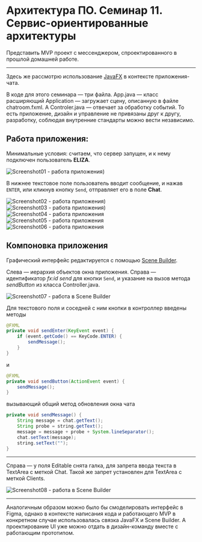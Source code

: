 
# Архитектура ПО. Семинар 11. Сервис-ориентированные архитектуры

Представить MVP проект с мессенджером, спроектированного в прошлой домашней работе.

---


Здесь же рассмотрю использование [JavaFX](https://ru.wikipedia.org/wiki/JavaFX/ "Вики по JavaFX") в контексте приложения-чата.

В коде для этого семинара — три файла. App.java — класс расширяющий Application — загружает сцену, описанную в файле chatroom.fxml. А Controler.java — отвечает за обработку событий. То есть приложение, дизайн и управление не привязаны друг к другу, разработку, соблюдая внутренние стандарты можно вести независимо.

## Работа приложения:

Минимальные условия: считаем, что сервер запущен, и к нему подключен пользователь __ELIZA__.

![Screenshot01 - работа приложения](https://github.com/Ask1509/Software_Architecture_HW11/blob/722a613874818b91c4aa72631a2fb29553f1c1d5/img/page01.png))

В нижнее текстовое поле пользователь вводит сообщение, и нажав `ENTER`, или кликнув кнопку `Send`, отправляет его в поле __Chat__.

![Screenshot02 - работа приложения](https://github.com/Ask1509/Software_Architecture_HW11/blob/722a613874818b91c4aa72631a2fb29553f1c1d5/img/page02.png))
![Screenshot03 - работа приложения](https://github.com/Ask1509/Software_Architecture_HW11/blob/722a613874818b91c4aa72631a2fb29553f1c1d5/img/page03.png))
![Screenshot04 - работа приложения](/img/page04.png)
![Screenshot05 - работа приложения](/img/page05.png)
![Screenshot06 - работа приложения](/img/page06.png "Work screen 5")

## Компоновка приложения
Графический интерфейс редактируется с помощью [Scene Builder](https://gluonhq.com/products/scene-builder/ "Страница Scene Builder"). 

Слева — иерархия объектов окна приложения. Справа — идентификатор _fx:id send_ для кнопки `Send`, и указание на вызов метода _sendButton_ из класса Controller.java. 


![Screenshot07 - работа в Scene Builder](/img/scenebuilder01.png "Work screen 5")

Для текстового поля и соседней с ним кнопки в контроллер введены методы

```java
@FXML
private void sendEnter(KeyEvent event) {
	if (event.getCode() == KeyCode.ENTER) {
		sendMessage();
	}
}
```
и

```java
@FXML
private void sendButton(ActionEvent event) {
	sendMessage();
}
```

вызывающий общий метод обновления окна чата

```java
private void sendMessage() {
	String message = chat.getText();
	String probe = string.getText();
	message = message + probe + System.lineSeparator();
	chat.setText(message);
	string.setText("");
}
```

---

Справа — у поля Editable снята галка, для запрета ввода текста в TextArea с меткой Chat. Такой же запрет установлен для TextArea с меткой Clients.

![Screenshot08 - работа в Scene Builder](/img/scenebuilder02.png "Work screen 5")

---
Аналогичным образом можно было бы смоделировать интерфейс в Figma, однако в контексте написания кода и работающего MVP в конкретном случае использовалась связка JavaFX и Scene Builder. А проектирование UI уже можно отдать в дизайн-команду вместе с работающим прототипом.
